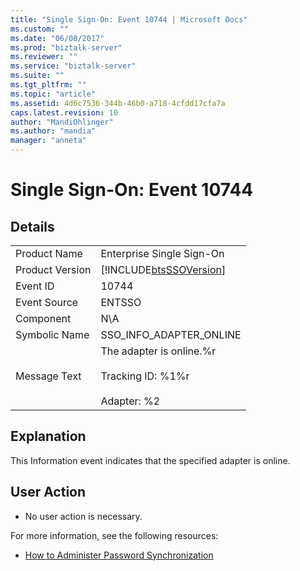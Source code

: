 ```yaml
---
title: "Single Sign-On: Event 10744 | Microsoft Docs"
ms.custom: ""
ms.date: "06/08/2017"
ms.prod: "biztalk-server"
ms.reviewer: ""
ms.service: "biztalk-server"
ms.suite: ""
ms.tgt_pltfrm: ""
ms.topic: "article"
ms.assetid: 4d6c7536-344b-46b0-a718-4cfdd17cfa7a
caps.latest.revision: 10
author: "MandiOhlinger"
ms.author: "mandia"
manager: "anneta"
---
```

# Single Sign-On: Event 10744
## Details  
  
|||  
|-|-|  
|Product Name|Enterprise Single Sign-On|  
|Product Version|[!INCLUDE[btsSSOVersion](../includes/btsssoversion-md.md)]|  
|Event ID|10744|  
|Event Source|ENTSSO|  
|Component|N\A|  
|Symbolic Name|SSO_INFO_ADAPTER_ONLINE|  
|Message Text|The adapter is online.%r<br /><br /> Tracking ID: %1%r<br /><br /> Adapter: %2|  
  
## Explanation  
 This Information event indicates that the specified adapter is online.  
  
## User Action  
  
-   No user action is necessary.  
  
 For more information, see the following resources:  
  
-   [How to Administer Password Synchronization](../core/how-to-administer-password-synchronization.md)
